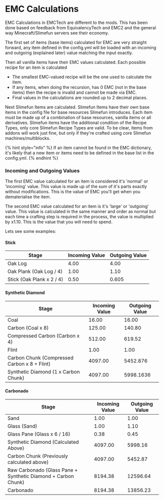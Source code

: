 # EMC Calculations

EMC Calculations in EMCTech are different to the mods. This has been done based on feedback from EquivalencyTech and EMC2 and the general way Minecraft/Slimefun servers see their economy.

The first set of items (base items) calculated for EMC are very straight forward, any item defined in the config.yml will be loaded with an incoming and outgoing (explained later) value matching the input exactly.

Then all vanilla items have their EMC values calculated. Each possible recipe for an item is calculated

* The smallest EMC-valued recipe will be the one used to calculate the item.&#x20;
* If any items, when doing the recursion, has 0 EMC (not in the base items) then the recipe is invalid and cannot be made via EMC.
* Final values in the calculations are rounded up to 2 decimal places.

Next Slimefun Items are calculated. Slimefun Items have their own base items in the config file for base resources Slimefun introduces. Each item must be made up of a combination of base resources, vanilla items or all derivatives. Slimefun items have the additional condition of the Recipe Types, only core Slimefun Recipe Types are valid. To be clear, items from addons will work just fine, but only if they're crafted using core Slimefun machines/multiblocks.

{% hint style="info" %}
If an item cannot be found in the EMC dictionary, it's likely that a new item or items need to be defined in the base list in the config.yml.
{% endhint %}

### Incoming and Outgoing Values

The first EMC value calculated for an item is considered it's 'normal' or 'incoming' value. This value is made up of the sum of it's parts exactly without modifications. This is the value of EMC you'll get when you dematerialise the item.

The second EMC value calculated for an item is it's 'large' or 'outgoing' value. This value is calculated in the same manner and order as normal but each time a crafting step is required in the process, the value is multiplied by x1.10. This is the value that you will need to spend.

Lets see some examples:

#### Stick

| Stage                     | Incoming Value | Outgoing Value |
| ------------------------- | -------------- | -------------- |
| Oak Log                   | 4.00           | 4.00           |
| Oak Plank (Oak Log / 4)   | 1.00           | 1.10           |
| Stick (Oak Plank x 2 / 4) | 0.50           | 0.605          |

#### Synthetic Diamond

| Stage                                        | Incoming Value | Outgoing Value |
| -------------------------------------------- | -------------- | -------------- |
| Coal                                         | 16.00          | 16.00          |
| Carbon (Coal x 8)                            | 125.00         | 140.80         |
| Compressed Carbon (Carbon x 4)               | 512.00         | 619.52         |
| Flint                                        | 1.00           | 1.00           |
| Carbon Chunk (Compressed Carbon x 8 + Flint) | 4097.00        | 5452.876       |
| Synthetic Diamond (1 x Carbon Chunk)         | 4097.00        | 5998.1636      |

#### Carbonado

| Stage                                                         | Incoming Value | Outgoing Value |
| ------------------------------------------------------------- | -------------- | -------------- |
| Sand                                                          | 1.00           | 1.00           |
| Glass (Sand)                                                  | 1.00           | 1.10           |
| Glass Pane (Glass x 6 / 16)                                   | 0.38           | 0.45           |
| Synthetic Diamond (Calculated Above)                          | 4097.00        | 5998.16        |
| Carbon Chunk (Previously calculated above)                    | 4097.00        | 5452.87        |
| Raw Carbonado (Glass Pane + Synthetic Diamond + Carbon Chunk) | 8194.38        | 12596.64       |
| Carbonado                                                     | 8194.38        | 13856.23       |
